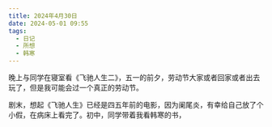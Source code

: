 ```yaml
---
title: 2024年4月30日
date: 2024-05-01 09:55
tags:
  - 日记
  - 所想
  - 韩寒
---
```

晚上与同学在寝室看《飞驰人生二》，五一的前夕，劳动节大家或者回家或者出去玩了，但是我可能会过一个真正的劳动节。

剧末，想起《飞驰人生》已经是四五年前的电影，因为阑尾炎，有幸给自己放了个小假，在病床上看完了。初中，同学带着我看韩寒的书，

